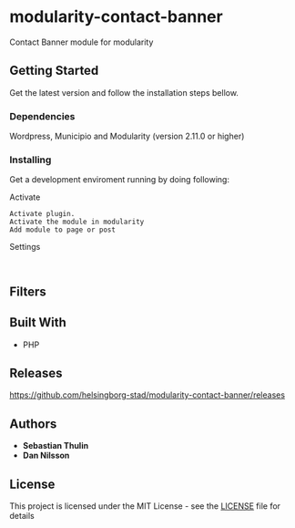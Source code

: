 # modularity-contact-banner
Contact Banner module for modularity

## Getting Started
Get the latest version and follow the installation steps bellow.

### Dependencies
Wordpress, Municipio and Modularity (version 2.11.0 or higher)

### Installing
Get a development enviroment running by doing following:

Activate

```
Activate plugin.
Activate the module in modularity
Add module to page or post
```

Settings

```


```
## Filters



## Built With

* PHP

## Releases

https://github.com/helsingborg-stad/modularity-contact-banner/releases

## Authors

* **Sebastian Thulin**
* **Dan Nilsson**


## License

This project is licensed under the MIT License - see the [LICENSE](LICENSE) file for details